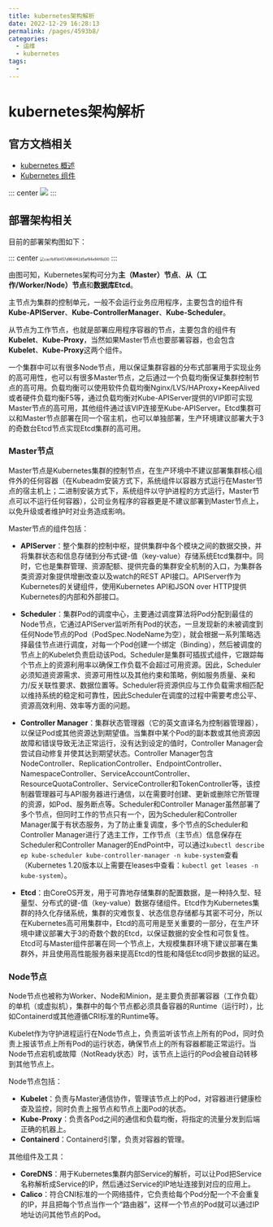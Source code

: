 ```yaml
---
title: kubernetes架构解析
date: 2022-12-29 16:28:13
permalink: /pages/4593b8/
categories:
  - 运维
  - kubernetes
tags:
  - 
---
```

# kubernetes架构解析
## 官方文档相关

- [kubernetes 概述](https://kubernetes.io/zh-cn/docs/concepts/overview/)
- [Kubernetes 组件](https://kubernetes.io/zh-cn/docs/concepts/overview/components/)

::: center
![](https://xiaoliutalk.gitee.io/img/202208261616566.svg)
:::


## 部署架构相关

目前的部署架构图如下：

::: center
<img src="https://xiaoliutalk.gitee.io/img/202307121634643.jpeg" alt="cacfb81d457d964f42d5af94e94f8d30" style="zoom:50%;" />
:::

由图可知，Kubernetes架构可分为**主（Master）节点**、**从（工作/Worker/Node）节点**和**数据库Etcd**。

主节点为集群的控制单元，一般不会运行业务应用程序，主要包含的组件有**Kube-APIServer**、**Kube-ControllerManager**、**Kube-Scheduler**。

从节点为工作节点，也就是部署应用程序容器的节点，主要包含的组件有**Kubelet**、**Kube-Proxy**，当然如果Master节点也要部署容器，也会包含**Kubelet**、**Kube-Proxy**这两个组件。

一个集群中可以有很多Node节点，用以保证集群容器的分布式部署用于实现业务的高可用性，也可以有很多Master节点，之后通过一个负载均衡保证集群控制节点的高可用。负载均衡可以使用软件负载均衡Nginx/LVS/HAProxy+KeepAlived或者硬件负载均衡F5等，通过负载均衡对Kube-APIServer提供的VIP即可实现Master节点的高可用，其他组件通过该VIP连接至Kube-APIServer。Etcd集群可以和Master节点部署在同一个宿主机，也可以单独部署，生产环境建议部署大于3的奇数台Etcd节点实现Etcd集群的高可用。

### Master节点

Master节点是Kubernetes集群的控制节点，在生产环境中不建议部署集群核心组件外的任何容器（在Kubeadm安装方式下，系统组件以容器方式运行在Master节点的宿主机上；二进制安装方式下，系统组件以守护进程的方式运行，Master节点可以不运行任何容器），公司业务程序的容器更是不建议部署到Master节点上，以免升级或者维护时对业务造成影响。

Master节点的组件包括：

- **APIServer**：整个集群的控制中枢，提供集群中各个模块之间的数据交换，并将集群状态和信息存储到分布式键-值（key-value）存储系统Etcd集群中。同时，它也是集群管理、资源配额、提供完备的集群安全机制的入口，为集群各类资源对象提供增删改查以及watch的REST API接口。APIServer作为Kubernetes的关键组件，使用Kubernetes API和JSON over HTTP提供Kubernetes的内部和外部接口。

- **Scheduler**：集群Pod的调度中心，主要通过调度算法将Pod分配到最佳的Node节点，它通过APIServer监听所有Pod的状态，一旦发现新的未被调度到任何Node节点的Pod（PodSpec.NodeName为空），就会根据一系列策略选择最佳节点进行调度，对每一个Pod创建一个绑定（Binding），然后被调度的节点上的Kubelet负责启动该Pod。Scheduler是集群可插拔式组件，它跟踪每个节点上的资源利用率以确保工作负载不会超过可用资源。因此，Scheduler必须知道资源需求、资源可用性以及其他约束和策略，例如服务质量、亲和力/反关联性要求、数据位置等。Scheduler将资源供应与工作负载需求相匹配以维持系统的稳定和可靠性，因此Scheduler在调度的过程中需要考虑公平、资源高效利用、效率等方面的问题。

- **Controller Manager**：集群状态管理器（它的英文直译名为控制器管理器），以保证Pod或其他资源达到期望值。当集群中某个Pod的副本数或其他资源因故障和错误导致无法正常运行，没有达到设定的值时，Controller Manager会尝试自动修复并使其达到期望状态。Controller Manager包含NodeController、ReplicationController、EndpointController、NamespaceController、ServiceAccountController、ResourceQuotaController、ServiceController和TokenController等，该控制器管理器可与API服务器进行通信，以在需要时创建、更新或删除它所管理的资源，如Pod、服务断点等。Scheduler和Controller Manager虽然部署了多个节点，但同时工作的节点只有一个，因为Scheduler和Controller Manager属于有状态服务，为了防止重复调度，多个节点的Scheduler和Controller Manager进行了选主工作，工作节点（主节点）信息保存在Scheduler和Controller Manager的EndPoint中，可以通过`kubectl describe ep kube-scheduler kube-controller-manager -n kube-system`查看（Kubernetes 1.20版本以上需要在leases中查看：`kubectl get leases -n kube-system`）。

- **Etcd**：由CoreOS开发，用于可靠地存储集群的配置数据，是一种持久型、轻量型、分布式的键-值（key-value）数据存储组件。Etcd作为Kubernetes集群的持久化存储系统，集群的灾难恢复、状态信息存储都与其密不可分，所以在Kubernetes高可用集群中，Etcd的高可用是至关重要的一部分，在生产环境中建议部署大于3的奇数个数的Etcd，以保证数据的安全性和可恢复性。Etcd可与Master组件部署在同一个节点上，大规模集群环境下建议部署在集群外，并且使用高性能服务器来提高Etcd的性能和降低Etcd同步数据的延迟。

### Node节点

Node节点也被称为Worker、Node和Minion，是主要负责部署容器（工作负载）的单机（或虚拟机），集群中的每个节点都必须具备容器的Runtime（运行时），比如Containerd或其他遵循CRI标准的Runtime等。

Kubelet作为守护进程运行在Node节点上，负责监听该节点上所有的Pod，同时负责上报该节点上所有Pod的运行状态，确保节点上的所有容器都能正常运行。当Node节点宕机或故障（NotReady状态）时，该节点上运行的Pod会被自动转移到其他节点上。

Node节点包括：

- **Kubelet**：负责与Master通信协作，管理该节点上的Pod，对容器进行健康检查及监控，同时负责上报节点和节点上面Pod的状态。
- **Kube-Proxy**：负责各Pod之间的通信和负载均衡，将指定的流量分发到后端正确的机器上。
- **Containerd**：Containerd引擎，负责对容器的管理。

其他组件及工具：

- **CoreDNS**：用于Kubernetes集群内部Service的解析，可以让Pod把Service名称解析成Service的IP，然后通过Service的IP地址连接到对应的应用上。
- **Calico**：符合CNI标准的一个网络插件，它负责给每个Pod分配一个不会重复的IP，并且把每个节点当作一个“路由器”，这样一个节点的Pod就可以通过IP地址访问其他节点的Pod。

